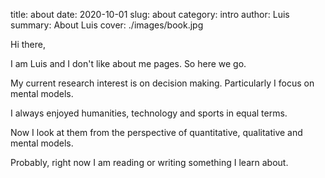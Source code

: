 title: about
date: 2020-10-01
slug: about
category: intro
author: Luis
summary: About Luis
cover: ./images/book.jpg

Hi there,

I am Luis and I don't like about me pages. So here we go.

My current research interest is on decision making. Particularly I focus on mental models.

I always enjoyed humanities, technology and sports in equal terms.

Now I look at them from the perspective of quantitative, qualitative and mental models.

Probably, right now I am reading or writing something I learn about.
